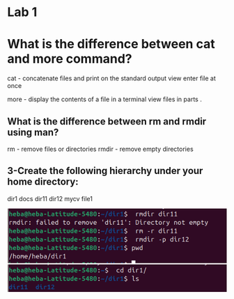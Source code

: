 # Lab 1
#  What is the difference between cat and more command?
  cat - concatenate files and print on the standard output view enter file at once 
 
 more - display the contents of a file in a terminal view files in parts .

  ## What is the difference between rm and rmdir using man? 

  rm - remove files or directories
  rmdir - remove empty directories 
 ## 3-Create the following hierarchy under your home directory: 
  dir1 docs
 dir11 dir12 mycv
 file1
 
![Question1](https://github.com/heba-eldeabes/Red-Hat-Administration-I/blob/main/images/Screenshot%20from%202025-07-31%2023-08-06.png) 
![Question2](https://github.com/heba-eldeabes/Red-Hat-Administration-I/blob/main/images/Screenshot%20from%202025-07-31%2023-08-39.png)